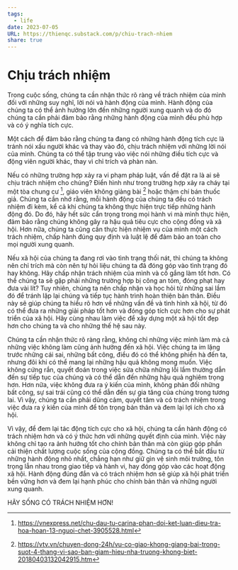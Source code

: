```yaml
---
tags:
  - life
date: 2023-07-05
URL: https://thienqc.substack.com/p/chiu-trach-nhiem
share: true
---
```


# Chịu trách nhiệm
Trong cuộc sống, chúng ta cần nhận thức rõ ràng về trách nhiệm của mình đối với những suy nghĩ, lời nói và hành động của mình. Hành động của chúng ta có thể ảnh hưởng lớn đến những người xung quanh và do đó chúng ta cần phải đảm bảo rằng những hành động của mình đều phù hợp và có ý nghĩa tích cực.

Một cách để đảm bảo rằng chúng ta đang có những hành động tích cực là tránh nói xấu người khác và thay vào đó, chịu trách nhiệm với những lời nói của mình. Chúng ta có thể tập trung vào việc nói những điều tích cực và động viên người khác, thay vì chỉ trích và phàn nàn.

Nếu có những trường hợp xảy ra vi phạm pháp luật, vấn đề đặt ra là ai sẽ chịu trách nhiệm cho chúng? Điển hình như trong trường hợp xảy ra cháy tại một tòa chung cư [^1], giáo viên không giảng bài [^2] hoặc thậm chí bán thuốc giả. Chúng ta cần nhớ rằng, mỗi hành động của chúng ta đều có trách nhiệm đi kèm, kể cả khi chúng ta không thực hiện trực tiếp những hành động đó. Do đó, hãy hết sức cẩn trọng trong mọi hành vi mà mình thực hiện, đảm bảo rằng chúng không gây ra hậu quả tiêu cực cho cộng đồng và xã hội. Hơn nữa, chúng ta cũng cần thực hiện nhiệm vụ của mình một cách trách nhiệm, chấp hành đúng quy định và luật lệ để đảm bảo an toàn cho mọi người xung quanh.

Nếu xã hội của chúng ta đang rơi vào tình trạng thối nát, thì chúng ta không nên chỉ trích mà còn nên tự hỏi liệu chúng ta đã đóng góp vào tình trạng đó hay không. Hãy chấp nhận trách nhiệm của mình và cố gắng làm tốt hơn. Có thể chúng ta sẽ gặp phải những trường hợp bị công an tóm, đóng phạt hay đưa vài lít? Tuy nhiên, chúng ta nên chấp nhận và học hỏi từ những sai lầm đó để tránh lặp lại chúng và tiếp tục hành trình hoàn thiện bản thân. Điều này sẽ giúp chúng ta hiểu rõ hơn về những vấn đề và tình hình xã hội, từ đó có thể đưa ra những giải pháp tốt hơn và đóng góp tích cực hơn cho sự phát triển của xã hội. Hãy cùng nhau làm việc để xây dựng một xã hội tốt đẹp hơn cho chúng ta và cho những thế hệ sau này.

Chúng ta cần nhận thức rõ ràng rằng, không chỉ những việc mình làm mà cả những việc không làm cũng ảnh hưởng đến xã hội. Việc chúng ta im lặng trước những cái sai, những bất công, điều đó có thể không phiền hà đến ta, nhưng đôi khi có thể mang lại những hậu quả không mong muốn. Việc không cứng rắn, quyết đoán trong việc sửa chữa những lỗi lầm thường dẫn đến sự tiếp tục của chúng và có thể dẫn đến những hậu quả nghiêm trọng hơn. Hơn nữa, việc không đưa ra ý kiến của mình, không phản đối những bất công, sự sai trái cũng có thể dẫn đến sự gia tăng của chúng trong tương lai. Vì vậy, chúng ta cần phải dũng cảm, quyết tâm và có trách nhiệm trong việc đưa ra ý kiến của mình để tôn trọng bản thân và đem lại lợi ích cho xã hội.

Vì vậy, để đem lại tác động tích cực cho xã hội, chúng ta cần hành động có trách nhiệm hơn và có ý thức hơn với những quyết định của mình. Việc này không chỉ tạo ra ảnh hưởng tốt cho chính bản thân mà còn giúp góp phần cải thiện chất lượng cuộc sống của cộng đồng. Chúng ta có thể bắt đầu từ những hành động nhỏ nhất, chẳng hạn như giữ gìn vệ sinh môi trường, tôn trọng lẫn nhau trong giao tiếp và hành vi, hay đóng góp vào các hoạt động xã hội. Hành động đúng đắn và có trách nhiệm hơn sẽ giúp xã hội phát triển bền vững hơn và đem lại hạnh phúc cho chính bản thân và những người xung quanh.

HÃY SỐNG CÓ TRÁCH NHIỆM HƠN!

[^1]: https://vnexpress.net/chu-dau-tu-carina-phan-doi-ket-luan-dieu-tra-hoa-hoan-13-nguoi-chet-3905528.html

[^2]: https://vtv.vn/chuyen-dong-24h/vu-co-giao-khong-giang-bai-trong-suot-4-thang-vi-sao-ban-giam-hieu-nha-truong-khong-biet-20180403132042915.htm